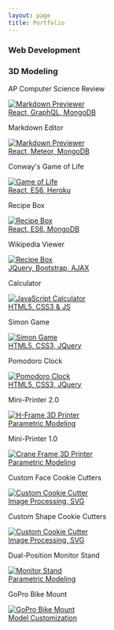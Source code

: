 ```yaml
---
layout: page
title: Portfolio
---
```


<h3 class="p-heading" id="dev-heading">Web Development</h3>
<h3 class="p-heading" id="modeling-heading">3D Modeling</h3>
<div class="portfolio-container">
<div class="img-container web-dev">
  <p class="project-name">AP Computer Science Review</p>
  <a href="https://http://apcs-review.herokuapp.com/">
    <img class="folio-img img-border" src="/public/resources/apcs-review.png" alt="Markdown Previewer">
    <div class="middle">
      <div class="text">React, GraphQL, MongoDB</div>
    </div>
  </a>
</div>
<div class="img-container web-dev">
  <p class="project-name">Markdown Editor</p>
  <a href="https://jeiben-markbin.herokuapp.com/">
    <img class="folio-img img-border" src="/public/resources/markbin.png" alt="Markdown Previewer">
    <div class="middle">
      <div class="text">React, Meteor, MongoDB</div>
    </div>
  </a>
</div>
  <div class="img-container web-dev">
    <p class="project-name">Conway's Game of Life</p>
    <a href="https://jeiben-game-of-life.herokuapp.com/">
      <img class="folio-img" src="/public/resources/life.png" alt="Game of Life">
      <div class="middle">
        <div class="text">React, ES6, Heroku</div>
      </div>
    </a>
  </div>
  <div class="img-container web-dev">
    <p class="project-name">Recipe Box</p>
    <a href="https://jeiben-recipe-box.herokuapp.com/">
      <img class="folio-img img-border" src="/public/resources/recipe.png" alt="Recipe Box">
      <div class="middle">
        <div class="text">React, ES6, MongoDB</div>
      </div>
    </a>
  </div>
  <div class="img-container web-dev">
    <p class="project-name">Wikipedia Viewer</p>
    <a href="/public/portfolio/wikisearch/">
      <img class="folio-img" src="/public/resources/wikisearch.png" alt="Recipe Box">
      <div class="middle">
        <div class="text">JQuery, Bootstrap, AJAX</div>
      </div>
    </a>
  </div>
  <div class="img-container web-dev">
    <p class="project-name">Calculator</p>
    <a href="/public/portfolio/calculator/">
      <img class="folio-img" src="/public/resources/js-calc.png" alt="JavaScript Calculator">
      <div class="middle">
        <div class="text">HTML5, CSS3 & JS</div>
      </div>
    </a>
  </div>
  <div class="img-container web-dev">
    <p class="project-name">Simon Game</p>
    <a href="/public/portfolio/simon/">
      <img class="folio-img img-border" src="/public/resources/simon.png" alt="Simon Game">
      <div class="middle">
        <div class="text">HTML5, CSS3, JQuery</div>
      </div>
    </a>
  </div>
  <div class="img-container web-dev">
    <p class="project-name">Pomodoro Clock</p>
    <a href="/public/portfolio/pomodoro/">
      <img class="folio-img" src="/public/resources/pomodoro.png" alt="Pomodoro Clock">
      <div class="middle">
        <div class="text">HTML5, CSS3, JQuery</div>
      </div>
    </a>
  </div>

  <div class="img-container modeling">
    <p class="project-name">Mini-Printer 2.0</p>
    <a href="/public/resources/mini-printer2.png">
      <img class="folio-img img-border" src="/public/resources/mini-printer2.png" alt="H-Frame 3D Printer">
      <div class="middle">
        <div class="text">Parametric Modeling</div>
      </div>
    </a>
  </div>
  <div class="img-container modeling">
    <p class="project-name">Mini-Printer 1.0</p>
    <a href="/public/resources/mini-printer1.png">
      <img class="folio-img img-border" src="/public/resources/mini-printer1.png" alt="Crane Frame 3D Printer">
      <div class="middle">
        <div class="text">Parametric Modeling</div>
      </div>
    </a>
  </div>
  <div class="img-container modeling">
    <p class="project-name">Custom Face Cookie Cutters</p>
    <a href="/public/resources/cookies-3.jpg">
      <img class="folio-img" src="/public/resources/cookies-3.jpg" alt="Custom Cookie Cutter">
      <div class="middle">
        <div class="text">Image Processing, SVG</div>
      </div>
    </a>
  </div>
  <div class="img-container modeling">
    <p class="project-name">Custom Shape Cookie Cutters</p>
    <a href="/public/resources/cookie-shapes.jpg">
      <img class="folio-img" src="/public/resources/cookie-shapes.jpg" alt="Custom Cookie Cutter">
      <div class="middle">
        <div class="text">Image Processing, SVG</div>
      </div>
    </a>
  </div>
  <div class="img-container modeling">
    <p class="project-name">Dual-Position Monitor Stand</p>
    <a href="/public/resources/monitor-stand.png">
      <img class="folio-img img-border" src="/public/resources/monitor-stand.png" alt="Monitor Stand">
      <div class="middle">
        <div class="text">Parametric Modeling</div>
      </div>
    </a>
  </div>
  <div class="img-container modeling">
    <p class="project-name">GoPro Bike Mount</p>
    <a href="/public/resources/bike-mount.jpg">
      <img class="folio-img img-border" src="/public/resources/bike-mount.jpg" alt="GoPro Bike Mount">
      <div class="middle">
        <div class="text">Model Customization</div>
      </div>
    </a>
  </div>
</div>

